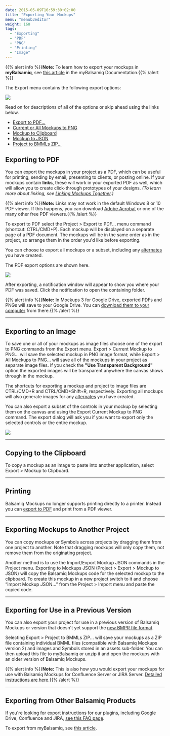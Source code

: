 ```yaml
---
date: 2015-05-09T16:59:30+02:00
title: "Exporting Your Mockups"
menu: "menub3editor"
weight: 160
tags:
  - "Exporting"
  - "PDF"
  - "PNG"
  - "Printing"
  - "Image"
---
```

{{% alert info %}}**Note:** To learn how to export your mockups in **myBalsamiq**, see [this article](/editor/b2/exporting/) in the myBalsamiq Documentation.{{% /alert %}}

The Export menu contains the following export options:

![](//media.balsamiq.com/img/support/docs/m4d/b3/export-menu.png)

Read on for descriptions of all of the options or skip ahead using the links below.

* [Export to PDF...](#exporting-to-pdf)
* [Current or All Mockups to PNG](#exporting-to-an-image)
* [Mockup to Clipboard](#copying-to-the-clipboard)
* [Mockup to JSON](#exporting-mockups-to-another-project)
* [Project to BMMLs ZIP...](#exporting-for-use-in-a-previous-version)

## Exporting to PDF

You can export the mockups in your project as a PDF, which can be useful for printing, sending by email, presenting to clients, or posting online. If your mockups contain **links**, these will work in your exported PDF as well, which will allow you to create click-through prototypes of your designs. _(To learn more about linking, see [Linking Mockups Together](../linking/).)_

{{% alert info %}}**Note:** Links may not work in the default Windows 8 or 10 PDF viewer. If this happens, you can download [Adobe Acrobat](//acrobat.adobe.com/us/en/products/pdf-reader.html) or one of the many other free PDF viewers.{{% /alert %}}

To export to PDF select the Project > Export to PDF... menu command (shortcut: CTRL/CMD+P). Each mockup will be displayed on a separate page of a PDF document. The mockups will be in the same order as in the project, so arrange them in the order you'd like before exporting.

You can choose to export all mockups or a subset, including any [alternates](../alternates/) you have created.

The PDF export options are shown here.

![](//media.balsamiq.com/img/support/docs/m4d/b3/export-options.png)

After exporting, a notification window will appear to show you where your PDF was saved. Click the notification to open the containing folder.

{{% alert info %}}**Note:** In Mockups 3 for Google Drive, exported PDFs and PNGs will save to your Google Drive. You can [download them to your computer](https://support.google.com/docs/answer/2423534?co=GENIE.Platform%3DDesktop&hl=en) from there.{{% /alert %}}

* * *

## Exporting to an Image

To save one or all of your mockups as image files choose one of the export to PNG commands from the Export menu. Export > Current Mockup to PNG... will save the selected mockup in PNG image format, while Export > All Mockups to PNG... will save all of the mockups in your project as separate image files. If you check the **"Use Transparent Background"** option the exported images will be transparent anywhere the canvas shows through in the mockup.

The shortcuts for exporting a mockup and project to image files are CTRL/CMD+R and CTRL/CMD+Shift+R, respectively. Exporting all mockups will also generate images for any [alternates](../alternates/) you have created.

You can also export a subset of the controls in your mockup by selecting them on the canvas and using the Export Current Mockup to PNG command. The export dialog will ask you if you want to export only the selected controls or the entire mockup.

![](//media.balsamiq.com/img/support/docs/m4d/b3/export-selected.png)

* * *

## Copying to the Clipboard

To copy a mockup as an image to paste into another application, select Export > Mockup to Clipboard.


* * *

## Printing

Balsamiq Mockups no longer supports printing directly to a printer. Instead you can [export to PDF](#exporting-to-pdf) and print from a PDF viewer.

* * *

## Exporting Mockups to Another Project

You can copy mockups or Symbols across projects by dragging them from one project to another. Note that dragging mockups will only copy them, not remove them from the originating project.

Another method is to use the Import/Export Mockup JSON commands in the Project menu. Exporting to Mockups JSON (Project > Export > Mockup to JSON) will copy the Balsamiq Mockups code for the selected mockup to the clipboard. To create this mockup in a new project switch to it and choose “Import Mockup JSON…” from the Project > Import menu and paste the copied code.

* * *

## Exporting for Use in a Previous Version

You can also export your project for use in a previous version of Balsamiq Mockups or version that doesn't yet support the [new BMPR file format](../intro/#projects).

Selecting Export > Project to BMMLs ZIP... will save your mockups as a ZIP file containing individual BMML files (compatible with Balsamiq Mockups version 2) and images and Symbols stored in an assets sub-folder. You can then upload this file to myBalsamiq or unzip it and open the mockups with an older version of Balsamiq Mockups.

{{% alert info %}}**Note:** This is also how you would export your mockups for use with Balsamiq Mockups for Confluence Server or JIRA Server. [Detailed instructions are here](https://support.balsamiq.com/plugins/importtoatlassian/).{{% /alert %}}

* * *

## Exporting from Other Balsamiq Products

If you're looking for export instructions for our plugins, including Google Drive, Confluence and JIRA, [see this FAQ page](https://support.balsamiq.com/plugins/importtoatlassian/).

To export from myBalsamiq, see [this article](/mybalsamiq/sharing/).
